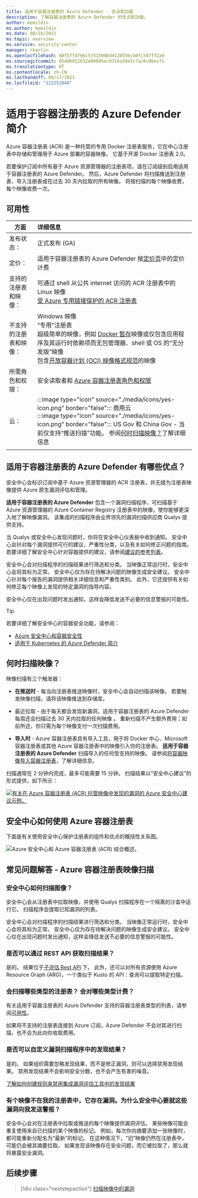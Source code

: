 ```yaml
---
title: 适用于容器注册表的 Azure Defender - 优点和功能
description: 了解容器注册表的 Azure Defender 的优点和功能。
author: memildin
ms.author: memildin
ms.date: 08/16/2021
ms.topic: overview
ms.service: security-center
manager: rkarlin
ms.openlocfilehash: 60f5ffd766c5731500bd4120556cb0fc547ff2a0
ms.sourcegitcommit: 05dd6452632e00645ec0716a5943c7ac6c9bec7c
ms.translationtype: HT
ms.contentlocale: zh-CN
ms.lasthandoff: 08/17/2021
ms.locfileid: "122252840"
---
```

# <a name="introduction-to-azure-defender-for-container-registries"></a>适用于容器注册表的 Azure Defender 简介

Azure 容器注册表 (ACR) 是一种托管的专用 Docker 注册表服务，它在中心注册表中存储和管理用于 Azure 部署的容器映像。 它基于开源 Docker 注册表 2.0。

若要保护订阅中所有基于 Azure 资源管理器的注册表项，请在订阅级别启用适用于容器注册表的 Azure Defender。 然后，Azure Defender 将扫描推送到注册表、导入注册表或在过去 30 天内拉取的所有映像。 将按扫描的每个映像收费，每个映像收费一次。

## <a name="availability"></a>可用性

|方面|详细信息|
|----|:----|
|发布状态：|正式发布 (GA)|
|定价：|适用于容器注册表的 Azure Defender 按[定价页](security-center-pricing.md)中的定价计费|
|支持的注册表和映像：|可通过 shell 从公共 internet 访问的 ACR 注册表中的 Linux 映像<br>[受 Azure 专用链接保护的 ACR 注册表](../container-registry/container-registry-private-link.md)|
|不支持的注册表和映像：|Windows 映像<br>“专用”注册表<br>超级简单的映像，例如 [Docker 暂存](https://hub.docker.com/_/scratch/)映像或仅包含应用程序及其运行时依赖项而无包管理器、shell 或 OS 的“无分发版”映像<br>包含[开放容器计划 (OCI) 映像格式规范](https://github.com/opencontainers/image-spec/blob/master/spec.md)的映像|
|所需角色和权限：|安全读取者和 [Azure 容器注册表角色和权限](../container-registry/container-registry-roles.md)|
|云：|:::image type="icon" source="./media/icons/yes-icon.png" border="false"::: 商用云<br>:::image type="icon" source="./media/icons/yes-icon.png" border="false"::: US Gov 和 China Gov - 当前仅支持“推送扫描”功能。 参阅[何时扫描映像？](#when-are-images-scanned)了解详细信息|
|||

## <a name="what-are-the-benefits-of-azure-defender-for-container-registries"></a>适用于容器注册表的 Azure Defender 有哪些优点？

安全中心会标识订阅中基于 Azure 资源管理器的 ACR 注册表，并无缝为注册表映像提供 Azure 原生漏洞评估和管理。

**适用于容器注册表的 Azure Defender** 包含一个漏洞扫描程序，可扫描基于 Azure 资源管理器的 Azure Container Registry 注册表中的映像，使你能够更深入地了解映像漏洞。 该集成的扫描程序由业界领先的漏洞扫描供应商 Qualys 提供支持。

当 Qualys 或安全中心发现问题时，你将在安全中心仪表板中收到通知。 安全中心会针对每个漏洞提供可行的建议、严重性分类，以及有关如何修正问题的指南。 若要详细了解安全中心针对容器提供的建议，请参阅[建议的参考列表](recommendations-reference.md#recs-container)。

安全中心会对扫描程序的扫描结果进行筛选和分类。 当映像正常运行时，安全中心会将其标为正常。 安全中心仅为存在待解决问题的映像生成安全建议。 安全中心针对每个报告的漏洞提供相关详细信息和严重性类别。 此外，它还提供有关如何修正每个映像上发现的特定漏洞的指导内容。

安全中心仅在出现问题时发出通知，这样会降低发送不必要的信息警报的可能性。


> [!TIP]
> 若要详细了解安全中心的容器安全功能，请参阅：
>
> - [Azure 安全中心和容器安全性](container-security.md)
> - [适用于 Kubernetes 的 Azure Defender 简介](defender-for-kubernetes-introduction.md)

## <a name="when-are-images-scanned"></a>何时扫描映像？

映像扫描有三个触发器：

- **在推送时** - 每当向注册表推送映像时，安全中心会自动扫描该映像。 若要触发映像扫描，请将该映像推送到存储库。

- 最近拉取 - 由于每天都会发现新漏洞，适用于容器注册表的 Azure Defender 每周还会扫描过去 30 天内拉取的任何映像 。 重新扫描不产生额外费用；如前所述，你只需为每个映像支付一次扫描费用。

- **导入时** - Azure 容器注册表具有导入工具，用于将 Docker 中心、Microsoft 容器注册表或其他 Azure 容器注册表中的映像引入你的注册表。 **适用于容器注册表的 Azure Defender** 扫描导入的任何受支持的映像。 请参阅[将容器映像导入容器注册表](../container-registry/container-registry-import-images.md)，了解详细信息。
 
扫描通常在 2 分钟内完成，最多可能需要 15 分钟。 扫描结果以“安全中心建议”的形式提供，如下所示：

[![有关在 Azure 容器注册表 (ACR) 托管映像中发现的漏洞的 Azure 安全中心建议示例。](media/azure-container-registry-integration/container-security-acr-page.png)](media/azure-container-registry-integration/container-security-acr-page.png#lightbox)


## <a name="how-does-security-center-work-with-azure-container-registry"></a>安全中心如何使用 Azure 容器注册表

下面是有关使用安全中心保护注册表的组件和优点的概括性关系图。

![Azure 安全中心和 Azure 容器注册表 (ACR) 综合概述。](./media/azure-container-registry-integration/aks-acr-integration-detailed.png)




## <a name="faq---azure-container-registry-image-scanning"></a>常见问题解答 - Azure 容器注册表映像扫描

### <a name="how-does-security-center-scan-an-image"></a>安全中心如何扫描图像？
安全中心会从注册表中拉取映像，并使用 Qualys 扫描程序在一个隔离的沙盒中运行它。 扫描程序会提取已知漏洞的列表。

安全中心会对扫描程序的扫描结果进行筛选和分类。 当映像正常运行时，安全中心会将其标为正常。 安全中心仅为存在待解决问题的映像生成安全建议。 安全中心仅在出现问题时发出通知，这样会降低发送不必要的信息警报的可能性。

### <a name="can-i-get-the-scan-results-via-rest-api"></a>是否可以通过 REST API 获取扫描结果？
是的。 结果位于[子评估 Rest API](/rest/api/securitycenter/subassessments/list/) 下。 此外，还可以对所有资源使用 Azure Resource Graph (ARG)，一个类似于 Kusto 的 API：查询可以提取特定扫描。

### <a name="what-registry-types-are-scanned-what-types-are-billed"></a>会扫描哪些类型的注册表？ 会对哪些类型计费？
有关适用于容器注册表的 Azure Defender 支持的容器注册表类型的列表，请参阅[可用性](#availability)。

如果将不支持的注册表连接到 Azure 订阅，Azure Defender 不会对其进行扫描，也不会为此向你收取费用。

### <a name="can-i-customize-the-findings-from-the-vulnerability-scanner"></a>是否可以自定义漏洞扫描程序中的发现结果？
是的。 如果组织需要忽略发现结果，而不是修正漏洞，则可以选择禁用发现结果。 禁用发现结果不会影响安全分数，也不会产生有害的噪音。

[了解如何创建规则来禁用集成漏洞评估工具中的发现结果](defender-for-container-registries-usage.md#disable-specific-findings-preview)

### <a name="why-is-security-center-alerting-me-to-vulnerabilities-about-an-image-that-isnt-in-my-registry"></a>有个映像不在我的注册表中，它存在漏洞。为什么安全中心要就这些漏洞向我发送警报？
安全中心会对在注册表中拉取或推送的每个映像提供漏洞评估。 某些映像可能会重复使用来自已扫描的某个映像的标记。 例如，每次你向摘要添加一张映像时，都可能重新分配名为“最新”的标记。 在这种情况下，“旧”映像仍然在注册表中，可能仍会被其摘要拉取。 如果发现该映像存在安全问题，而它被拉取了，那么就将暴露安全漏洞。


## <a name="next-steps"></a>后续步骤

> [!div class="nextstepaction"]
> [扫描映像中的漏洞](defender-for-container-registries-usage.md)
